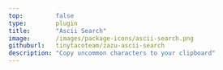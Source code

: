 ```yaml
---
top:         false
type:        plugin
title:       "Ascii Search"
image:       /images/package-icons/ascii-search.png
githuburl:   tinytacoteam/zazu-ascii-search
description: "Copy uncommon characters to your clipboard"
---
```

